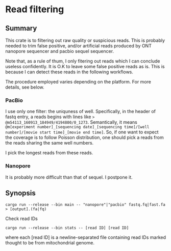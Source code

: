 # Read filtering

## Summary
This crate is to filtering out raw quality or suspicious reads.
This is probably needed to trim false positive, and/or artificial reads produced by ONT nanopore sequencer and pacbio sequel sequencer.

Note that, as a rule of thum, I only fitering out reads which I can conclude useless confidently. It is O.K to leave some false positive reads as is. This is because I can detect these reads in the following workflows.

The procedure employed varies depending on the platform. For more details, see below.


### PacBio

I use only one filter: the uniquness of well. Specifically, in the header of fastq entry, a reads begins with
lines like `> @m54113_160913_184949/4194800/0_1273`. Semantically, it means `@m[experiment number]_[sequencing date]_[sequencing time]/[well number]/[movie start time]_[movie end time]`. So, if one want to expect the coverage is to follow Poisson distribution, one should pick a reads from the reads sharing the same well numbers.

I pick the longest reads from these reads.


### Nanopore

It is probably more difficult than that of sequel. I postpone it.


## Synopsis
```
cargo run --release --bin main -- "nanopore"|"pacbio" fastq.fq|fast.fa > [output].(fa|fq)
```

Check read IDs
```
cargo run --release --bin stats -- [read ID] [read ID]
```

where each [read ID] is a newline-separated file containing read IDs marked thought to be from mitochondrial genome.


